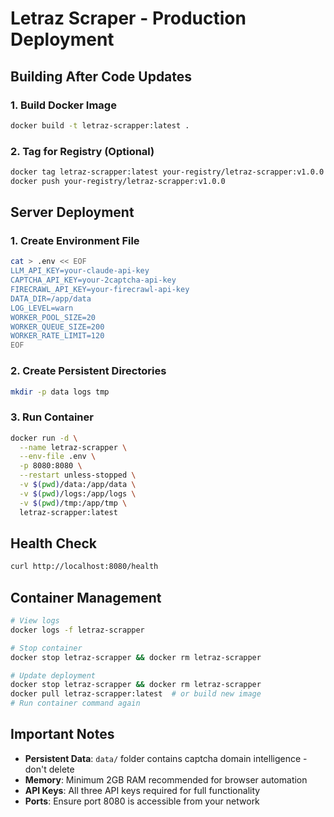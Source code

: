 # Letraz Scraper - Production Deployment

## Building After Code Updates

### 1. Build Docker Image
```bash
docker build -t letraz-scrapper:latest .
```

### 2. Tag for Registry (Optional)
```bash
docker tag letraz-scrapper:latest your-registry/letraz-scrapper:v1.0.0
docker push your-registry/letraz-scrapper:v1.0.0
```

## Server Deployment

### 1. Create Environment File
```bash
cat > .env << EOF
LLM_API_KEY=your-claude-api-key
CAPTCHA_API_KEY=your-2captcha-api-key
FIRECRAWL_API_KEY=your-firecrawl-api-key
DATA_DIR=/app/data
LOG_LEVEL=warn
WORKER_POOL_SIZE=20
WORKER_QUEUE_SIZE=200
WORKER_RATE_LIMIT=120
EOF
```

### 2. Create Persistent Directories
```bash
mkdir -p data logs tmp
```

### 3. Run Container
```bash
docker run -d \
  --name letraz-scrapper \
  --env-file .env \
  -p 8080:8080 \
  --restart unless-stopped \
  -v $(pwd)/data:/app/data \
  -v $(pwd)/logs:/app/logs \
  -v $(pwd)/tmp:/app/tmp \
  letraz-scrapper:latest
```

## Health Check
```bash
curl http://localhost:8080/health
```

## Container Management
```bash
# View logs
docker logs -f letraz-scrapper

# Stop container
docker stop letraz-scrapper && docker rm letraz-scrapper

# Update deployment
docker stop letraz-scrapper && docker rm letraz-scrapper
docker pull letraz-scrapper:latest  # or build new image
# Run container command again
```

## Important Notes
- **Persistent Data**: `data/` folder contains captcha domain intelligence - don't delete
- **Memory**: Minimum 2GB RAM recommended for browser automation
- **API Keys**: All three API keys required for full functionality
- **Ports**: Ensure port 8080 is accessible from your network 